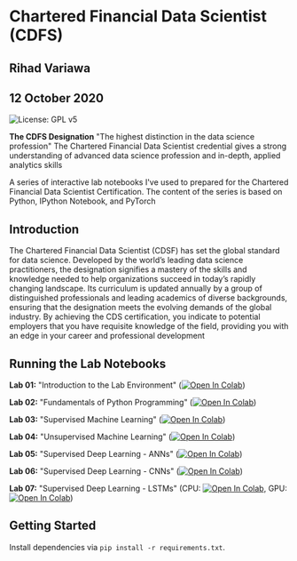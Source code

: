 # Chartered Financial Data Scientist (CDFS)
## Rihad Variawa
## 12 October 2020

![License: GPL v5](https://img.shields.io/badge/License-GPLv5-blue.svg)


**The CDFS Designation** "The highest distinction in the data science profession"
The Chartered Financial Data Scientist credential gives a strong understanding of advanced data science profession and in-depth, applied analytics skills

A series of interactive lab notebooks I've used to prepared for the Chartered Financial Data Scientist Certification. The content of the series is based on Python, IPython Notebook, and PyTorch


## Introduction

The Chartered Financial Data Scientist (CDSF) has set the global standard for data science. Developed by the world’s leading data science practitioners, the designation signifies a mastery of the skills and knowledge needed to help organizations succeed in today’s rapidly changing landscape. Its curriculum is updated annually by a group of distinguished professionals and leading academics of diverse backgrounds, ensuring that the designation meets the evolving demands of the global industry. By achieving the CDS certification, you indicate to potential employers that you have requisite knowledge of the field, providing you with an edge in your career and professional development

## Running the Lab Notebooks

**Lab 01:** "Introduction to the Lab Environment" ([![Open In Colab](https://colab.research.google.com/assets/colab-badge.svg)](https://colab.research.google.com/github/GitiHubi/CFDS/blob/master/lab_01/cfds_colab_01.ipynb))

**Lab 02:** "Fundamentals of Python Programming" ([![Open In Colab](https://colab.research.google.com/assets/colab-badge.svg)](https://colab.research.google.com/github/GitiHubi/CFDS/blob/master/lab_02/cfds_colab_02.ipynb))

**Lab 03:** "Supervised Machine Learning" ([![Open In Colab](https://colab.research.google.com/assets/colab-badge.svg)](https://colab.research.google.com/github/GitiHubi/CFDS/blob/master/lab_03/cfds_colab_03.ipynb))

**Lab 04:** "Unsupervised Machine Learning" ([![Open In Colab](https://colab.research.google.com/assets/colab-badge.svg)](https://colab.research.google.com/github/GitiHubi/CFDS/blob/master/lab_04/cfds_colab_04.ipynb))

**Lab 05:** "Supervised Deep Learning - ANNs" ([![Open In Colab](https://colab.research.google.com/assets/colab-badge.svg)](https://colab.research.google.com/github/GitiHubi/CFDS/blob/master/lab_05/cfds_colab_05.ipynb))

**Lab 06:** "Supervised Deep Learning - CNNs" ([![Open In Colab](https://colab.research.google.com/assets/colab-badge.svg)](https://colab.research.google.com/github/GitiHubi/CFDS/blob/master/lab_06/cfds_colab_06.ipynb))

**Lab 07:** "Supervised Deep Learning - LSTMs" (CPU: [![Open In Colab](https://colab.research.google.com/assets/colab-badge.svg)](https://colab.research.google.com/github/GitiHubi/CFDS/blob/master/lab_07/cfds_colab_07.ipynb), GPU: [![Open In Colab](https://colab.research.google.com/assets/colab-badge.svg)](https://colab.research.google.com/github/GitiHubi/CFDS/blob/master/lab_07/cfds_colab_07_gpu.ipynb))

## Getting Started

Install dependencies via `pip install -r requirements.txt`.
